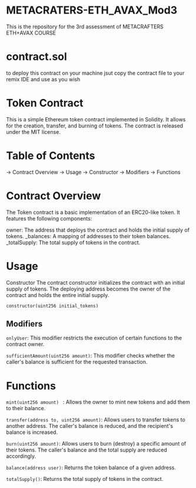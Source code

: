 # METACRATERS-ETH_AVAX_Mod3
This is the repository for the 3rd assessment of METACRAFTERS ETH+AVAX COURSE

# contract.sol
to deploy this contract on your machine jsut copy the contract file to your remix IDE and use as you wish

# Token Contract
This is a simple Ethereum token contract implemented in Solidity. It allows for the creation, transfer, and burning of tokens. The contract is released under the MIT license.

# Table of Contents
-> Contract Overview
-> Usage
-> Constructor
-> Modifiers
-> Functions

# Contract Overview
The Token contract is a basic implementation of an ERC20-like token. It features the following components:

owner: The address that deploys the contract and holds the initial supply of tokens.
_balances: A mapping of addresses to their token balances.
_totalSupply: The total supply of tokens in the contract.
# Usage
Constructor
The contract constructor initializes the contract with an initial supply of tokens. The deploying address becomes the owner of the contract and holds the entire initial supply.

```constructor(uint256 initial_tokens)```

## Modifiers
```onlyUser```: This modifier restricts the execution of certain functions to the contract owner.

```sufficientAmount(uint256 amount)```: This modifier checks whether the caller's balance is sufficient for the requested transaction.

# Functions
```mint(uint256 amount) ``` : Allows the owner to mint new tokens and add them to their balance.

```transfer(address to, uint256 amount)```: Allows users to transfer tokens to another address. The caller's balance is reduced, and the recipient's balance is increased.

```burn(uint256 amount)```: Allows users to burn (destroy) a specific amount of their tokens. The caller's balance and the total supply are reduced accordingly.

```balance(address user)```: Returns the token balance of a given address.

```totalSupply()```: Returns the total supply of tokens in the contract.

